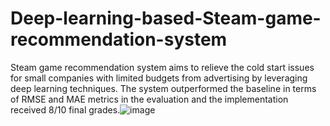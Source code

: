 # Deep-learning-based-Steam-game-recommendation-system

Steam game recommendation system aims to relieve the cold start issues for small companies with limited budgets from advertising by leveraging deep learning techniques. The system outperformed the baseline in terms of RMSE and MAE metrics in the evaluation and the implementation received 8/10 final grades.![image](https://user-images.githubusercontent.com/70914112/165848818-041fbb66-5ebb-4d52-89aa-07341522061f.png)
